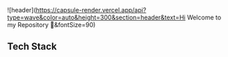 ![header](https://capsule-render.vercel.app/api?type=wave&color=auto&height=300&section=header&text=Hi Welcome to my Repository 👋&fontSize=90)

## Tech Stack
